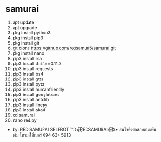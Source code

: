 # samurai
1. apt update
2. apt upgrade
3. pkg install python3
4. pkg install pip3
5. pkg install git
6. git clone https://github.com/redsamuri5/samurai.git
7. pkg install nano
8. pip3 install rsa
9. pip3 install thrift==0.11.0
10. pip3 install requests
11. pip3 install bs4
12. pip3 install gtts
13. pip3 install pytz
14. pip3 install humanfriendly
15. pip3 install googletrans
16. pip3 install antolib
17. pip3 install linepy
18. pip3 install akad
19. cd samurai 
20. nano red.py


* by: RED SAMURAI SELFBOT ™❍✯͜͡REDSAMURAI✯͜͡❂➣ สนใจติดต่อสอบถามเพิ่มเติม โทรมาไ้ที่เบอร์ 094 634 5913
